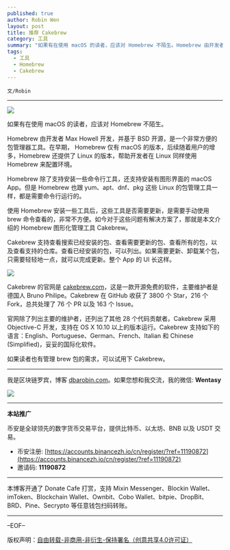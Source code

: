 ```yaml
---
published: true
author: Robin Wen
layout: post
title: 推荐 Cakebrew
category: 工具
summary: "如果有在使用 macOS 的读者，应该对 Homebrew 不陌生。Homebrew 由开发者 Max Howell 开发，并基于 BSD 开源，是一个非常方便的包管理器工具。在早期， Homebrew 仅有 macOS 的版本，后续随着用户的增多，Homebrew 还提供了 Linux 的版本，帮助开发者在 Linux 同样使用 Homebrew 来配置环境。如果读者也有管理 brew 包的需求，可以试用下 Cakebrew。"
tags:
  - 工具
  - Homebrew
  - Cakebrew
---
```


`文/Robin`

***

![](https://cdn.dbarobin.com/1kzzo8e.png)

如果有在使用 macOS 的读者，应该对 Homebrew 不陌生。

Homebrew 由开发者 Max Howell 开发，并基于 BSD 开源，是一个非常方便的包管理器工具。在早期， Homebrew 仅有 macOS 的版本，后续随着用户的增多，Homebrew 还提供了 Linux 的版本，帮助开发者在 Linux 同样使用 Homebrew 来配置环境。

Homebrew 除了支持安装一些命令行工具，还支持安装有图形界面的 macOS App。但是 Homebrew 也跟 yum、apt、dnf、pkg 这些 Linux 的包管理工具一样，都是需要命令行运行的。

使用 Homebrew 安装一些工具后，这些工具是否需要更新，是需要手动使用 brew 命令查看的，非常不方便。如今对于这些问题有解决方案了，那就是本文介绍的 Homebrew 图形化管理工具 Cakebrew。

Cakebrew 支持查看搜索已经安装的包、查看需要更新的包、查看所有的包，以及查看支持的仓库。查看已经安装的包，可以列出。如果需要更新、卸载某个包，只需要轻轻地一点，就可以完成更新。整个 App 的 UI 长这样。

![](https://cdn.dbarobin.com/l0r8vlp.png)

Cakebrew 的官网是 [cakebrew.com](https://www.cakebrew.com/)，这是一款开源免费的软件，主要维护者是德国人 Bruno Philipe。Cakebrew 在 GitHub 收获了 3800 个 Star，216 个 Fork，总共处理了 76 个 PR 以及 163 个 Issue。

官网除了列出主要的维护者，还列出了其他 28 个代码贡献者。Cakebrew 采用 Objective-C 开发，支持在 OS X 10.10 以上的版本运行。Cakebrew 支持如下的语言：English、Portuguese、German、French、Italian 和 Chinese (Simplified)，妥妥的国际化软件。

如果读者也有管理 brew 包的需求，可以试用下 Cakebrew。

***

我是区块链罗宾，博客 [dbarobin.com](https://dbarobin.com/)。如果您想和我交流，我的微信: **Wentasy**

![](https://cdn.dbarobin.com/v4yywe2.png)

***

**本站推广**

币安是全球领先的数字货币交易平台，提供比特币、以太坊、BNB 以及 USDT 交易。

* 币安注册: [https://accounts.binancezh.io/cn/register/?ref=11190872](https://accounts.binancezh.io/cn/register/?ref=11190872)
* 邀请码: **11190872**

***

本博客开通了 Donate Cafe 打赏，支持 Mixin Messenger、Blockin Wallet、imToken、Blockchain Wallet、Ownbit、Cobo Wallet、bitpie、DropBit、BRD、Pine、Secrypto 等任意钱包扫码转账。

<center>
    <div class="--donate-button"
         data-button-id="f8b9df0d-af9a-460d-8258-d3f435445075"
    ></div>
</center>

***

–EOF–

版权声明：[自由转载-非商用-非衍生-保持署名（创意共享4.0许可证）](http://creativecommons.org/licenses/by-nc-nd/4.0/deed.zh)